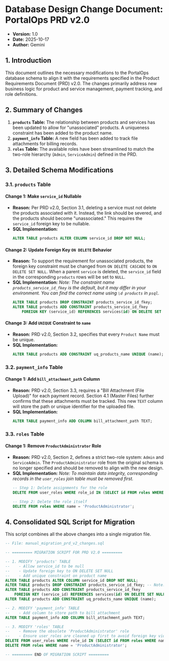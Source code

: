 # Database Design Change Document: PortalOps PRD v2.0

- **Version:** 1.0
- **Date:** 2025-10-17
- **Author:** Gemini

## 1. Introduction

This document outlines the necessary modifications to the PortalOps database schema to align it with the requirements specified in the Product Requirements Document (PRD) v2.0. The changes primarily address new business logic for product and service management, payment tracking, and role definitions.

## 2. Summary of Changes

1.  **`products` Table:** The relationship between products and services has been updated to allow for "unassociated" products. A uniqueness constraint has been added to the product name.
2.  **`payment_info` Table:** A new field has been added to track file attachments for billing records.
3.  **`roles` Table:** The available roles have been streamlined to match the two-role hierarchy (`Admin`, `ServiceAdmin`) defined in the PRD.

## 3. Detailed Schema Modifications

### 3.1. `products` Table

#### Change 1: Make `service_id` Nullable

-   **Reason:** Per PRD v2.0, Section 3.1, deleting a service must not delete the products associated with it. Instead, the link should be severed, and the products should become "unassociated." This requires the `service_id` foreign key to be nullable.
-   **SQL Implementation:**
    ```sql
    ALTER TABLE products ALTER COLUMN service_id DROP NOT NULL;
    ```

#### Change 2: Update Foreign Key `ON DELETE` Behavior

-   **Reason:** To support the requirement for unassociated products, the foreign key constraint must be changed from `ON DELETE CASCADE` to `ON DELETE SET NULL`. When a parent `service` is deleted, the `service_id` field in the corresponding `products` rows will be set to `NULL`.
-   **SQL Implementation:**
    *Note: The constraint name `products_service_id_fkey` is the default, but it may differ in your environment. You can find the correct name using `\d products` in `psql`.*
    ```sql
    ALTER TABLE products DROP CONSTRAINT products_service_id_fkey;
    ALTER TABLE products ADD CONSTRAINT products_service_id_fkey
        FOREIGN KEY (service_id) REFERENCES services(id) ON DELETE SET NULL;
    ```

#### Change 3: Add `UNIQUE` Constraint to `name`

-   **Reason:** PRD v2.0, Section 3.2, specifies that every `Product Name` must be unique.
-   **SQL Implementation:**
    ```sql
    ALTER TABLE products ADD CONSTRAINT uq_products_name UNIQUE (name);
    ```

### 3.2. `payment_info` Table

#### Change 1: Add `bill_attachment_path` Column

-   **Reason:** PRD v2.0, Section 3.3, requires a "Bill Attachment (File Upload)" for each payment record. Section 4.1 (Master Files) further confirms that these attachments must be tracked. This new `TEXT` column will store the path or unique identifier for the uploaded file.
-   **SQL Implementation:**
    ```sql
    ALTER TABLE payment_info ADD COLUMN bill_attachment_path TEXT;
    ```

### 3.3. `roles` Table

#### Change 1: Remove `ProductAdministrator` Role

-   **Reason:** PRD v2.0, Section 2, defines a strict two-role system: `Admin` and `ServiceAdmin`. The `ProductAdministrator` role from the original schema is no longer specified and should be removed to align with the new design.
-   **SQL Implementation:**
    *Note: To maintain data integrity, corresponding records in the `user_roles` join table must be removed first.*
    ```sql
    -- Step 1: Delete assignments for the role
    DELETE FROM user_roles WHERE role_id IN (SELECT id FROM roles WHERE name = 'ProductAdministrator');

    -- Step 2: Delete the role itself
    DELETE FROM roles WHERE name = 'ProductAdministrator';
    ```

## 4. Consolidated SQL Script for Migration

This script combines all the above changes into a single migration file.

```sql
-- File: manual_migration_prd_v2_changes.sql

-- ========= MIGRATION SCRIPT FOR PRD V2.0 =========

-- 1. MODIFY 'products' TABLE
--    - Allow service_id to be null
--    - Update foreign key to ON DELETE SET NULL
--    - Add unique constraint on product name
ALTER TABLE products ALTER COLUMN service_id DROP NOT NULL;
ALTER TABLE products DROP CONSTRAINT products_service_id_fkey; -- Note: Verify this constraint name
ALTER TABLE products ADD CONSTRAINT products_service_id_fkey
    FOREIGN KEY (service_id) REFERENCES services(id) ON DELETE SET NULL;
ALTER TABLE products ADD CONSTRAINT uq_products_name UNIQUE (name);

-- 2. MODIFY 'payment_info' TABLE
--    - Add column to store path to bill attachment
ALTER TABLE payment_info ADD COLUMN bill_attachment_path TEXT;

-- 3. MODIFY 'roles' TABLE
--    - Remove the obsolete 'ProductAdministrator' role
--    - Ensure user_roles are cleaned up first to avoid foreign key violations
DELETE FROM user_roles WHERE role_id IN (SELECT id FROM roles WHERE name = 'ProductAdministrator');
DELETE FROM roles WHERE name = 'ProductAdministrator';

-- ========= END OF MIGRATION SCRIPT =========
```

